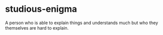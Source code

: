 # studious-enigma
A person who is able to explain things and understands much but who they themselves are hard to explain.
